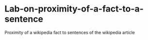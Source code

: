 # Lab-on-proximity-of-a-fact-to-a-sentence
Proximity of a wikipedia fact to sentences of the wikipedia article
